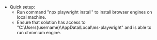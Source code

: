 ﻿- Quick setup:
    - Run command "npx playwright install" to install browser engines on local machine.
    - Ensure that solution has access to "C:\Users\{username}\AppData\Local\ms-playwright" and is able to run chromium engine.
